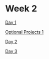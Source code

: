 # Week 2

[Day 1](./day_4/)

[Optional Projects 1](./day_1/)

[Day 2](./day_2/)

[Day 3](./day_3/)

